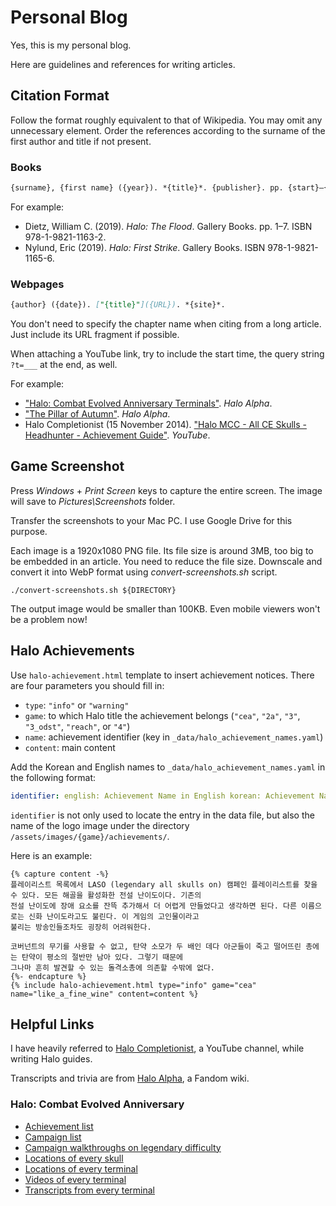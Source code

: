 # Personal Blog

Yes, this is my personal blog.

Here are guidelines and references for writing articles.

## Citation Format

Follow the format roughly equivalent to that of Wikipedia. You may omit any unnecessary element. Order the references
according to the surname of the first author and title if not present.

### Books

```md
{surname}, {first name} ({year}). *{title}*. {publisher}. pp. {start}–{end}. ISBN {ISBN}.
```

For example:

- Dietz, William C. (2019). *Halo: The Flood*. Gallery Books. pp. 1–7. ISBN 978-1-9821-1163-2.
- Nylund, Eric (2019). *Halo: First Strike*. Gallery Books. ISBN 978-1-9821-1165-6.

### Webpages

```md
{author} ({date}). ["{title}"]({URL}). *{site}*.
```

You don't need to specify the chapter name when citing from a long article. Just include its URL fragment if possible.

When attaching a YouTube link, try to include the start time, the query string `?t=___` at the end, as well.

For example:

- ["Halo: Combat Evolved Anniversary
Terminals"](https://halo.fandom.com/wiki/Terminal/Halo:_Combat_Evolved_Anniversary#Terminal_1_-_The_Pillar_of_Autumn).
*Halo Alpha*.
- ["The Pillar of Autumn"](https://halo.fandom.com/wiki/The_Pillar_of_Autumn_(Halo:_Combat_Evolved_level)). *Halo
Alpha*.
- Halo Completionist (15 November 2014). ["Halo MCC - All CE Skulls - Headhunter - Achievement
Guide"](https://youtu.be/3_cv8mjNuoY). *YouTube*.

## Game Screenshot

Press *Windows* + *Print Screen* keys to capture the entire screen. The image will save to *Pictures\Screenshots*
folder.

Transfer the screenshots to your Mac PC. I use Google Drive for this purpose.

Each image is a 1920x1080 PNG file. Its file size is around 3MB, too big to be embedded in an article. You need to
reduce the file size. Downscale and convert it into WebP format using *convert-screenshots.sh* script.

```shell
./convert-screenshots.sh ${DIRECTORY}
```

The output image would be smaller than 100KB. Even mobile viewers won't be a problem now!

## Halo Achievements

Use `halo-achievement.html` template to insert achievement notices. There are four parameters you should fill in:

- `type`: `"info"` or `"warning"`
- `game`: to which Halo title the achievement belongs (`"cea"`, `"2a"`, `"3"`, `"3_odst"`, `"reach"`, or `"4"`)
- `name`: achievement identifier (key in `_data/halo_achievement_names.yaml`)
- `content`: main content

Add the Korean and English names to `_data/halo_achievement_names.yaml` in the following format:

```yaml
identifier: english: Achievement Name in English korean: Achievement Name in Korean
```

`identifier` is not only used to locate the entry in the data file, but also the name of the logo image under the
directory `/assets/images/{game}/achievements/`.

Here is an example:

```
{% capture content -%}
플레이리스트 목록에서 LASO (legendary all skulls on) 캠페인 플레이리스트를 찾을 수 있다. 모든 해골을 활성화한 전설 난이도이다. 기존의
전설 난이도에 장애 요소를 잔뜩 추가해서 더 어렵게 만들었다고 생각하면 된다. 다른 이름으로는 신화 난이도라고도 불린다. 이 게임의 고인물이라고
불리는 방송인들조차도 굉장히 어려워한다.

코버넌트의 무기를 사용할 수 없고, 탄약 소모가 두 배인 데다 아군들이 죽고 떨어뜨린 총에는 탄약이 평소의 절반만 남아 있다. 그렇기 때문에
그나마 흔히 발견할 수 있는 돌격소총에 의존할 수밖에 없다.
{%- endcapture %}
{% include halo-achievement.html type="info" game="cea" name="like_a_fine_wine" content=content %}
```

## Helpful Links

I have heavily referred to [Halo Completionist](https://youtube.com/@HaloCompletionist), a YouTube channel, while
writing Halo guides.

Transcripts and trivia are from [Halo Alpha](https://halo.fandom.com/wiki/Halo_Alpha), a Fandom wiki.

### Halo: Combat Evolved Anniversary

- [Achievement list](https://steamcommunity.com/stats/976730/achievements/)
- [Campaign list](https://halo.fandom.com/wiki/Halo:_Combat_Evolved_Anniversary#Campaign_2)
- [Campaign walkthroughs on legendary difficulty](https://youtube.com/playlist?list=PL3bi5dIhs8VW5DLy7E19339-TwQEhNI59)
- [Locations of every skull](https://youtu.be/3_cv8mjNuoY)
- [Locations of every terminal](https://youtu.be/jh2UytziVqQ)
- [Videos of every terminal](https://youtu.be/TyKoYmgD_tQ)
- [Transcripts from every terminal](https://halo.fandom.com/wiki/Terminal/Halo:_Combat_Evolved_Anniversary)
